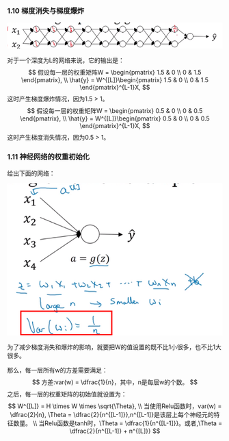 

### 1.10 梯度消失与梯度爆炸

![image-20221014173251970](./pic/image-20221014173251970.png)

对于一个深度为L的网络来说，它的输出是：
$$
假设每一层的权重矩阵W = \begin{pmatrix} 1.5 & 0 \\ 0 & 1.5  \end{pmatrix}, \\
\hat{y} = W^{[L]}\begin{pmatrix} 1.5 & 0 \\ 0 & 1.5  \end{pmatrix}^{L-1}X,
$$
这时产生梯度爆炸情况，因为1.5 > 1。
$$
假设每一层的权重矩阵W = \begin{pmatrix} 0.5 & 0 \\ 0 & 0.5  \end{pmatrix}, \\
\hat{y} = W^{[L]}\begin{pmatrix} 0.5 & 0 \\ 0 & 0.5  \end{pmatrix}^{L-1}X,
$$
这时产生梯度消失情况，因为0.5 > 1。





### 1.11 神经网络的权重初始化

给出下面的网络：

![image-20221014175524693](./pic/image-20221014175524693.png)

为了减少梯度消失和爆炸的影响，就要把W的值设置的既不比1小很多，也不比1大很多。

那么，每一层所有w的方差需要满足：
$$
方差:var(w) = \dfrac{1}{n}，其中，n是每层w的个数。
$$
之后，每一层的权重矩阵的初始值就设置为：
$$
W^{[L]} = H \times W \times \sqrt{\Theta}, \\
当使用Relu函数时，var(w) = \dfrac{2}{n}, \Theta = \dfrac{2}{n^{[L-1]}},n^{[L-1]}是该层上每个神经元的特征数量。 \\
当Relu函数是tanh时，\Theta = \dfrac{1}{n^{[L-1]}}。或者,\Theta = \dfrac{2}{n^{[L-1]} + n^{[L]}}
$$
